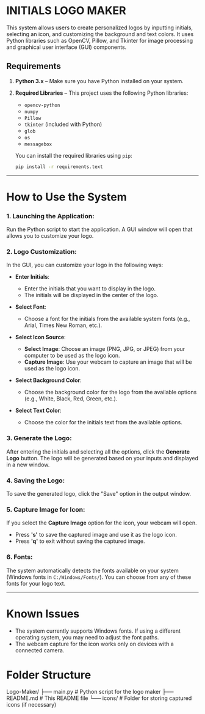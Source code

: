 # INITIALS LOGO MAKER

This system allows users to create personalized logos by inputting initials, selecting an icon, and customizing the background and text colors. It uses Python libraries such as OpenCV, Pillow, and Tkinter for image processing and graphical user interface (GUI) components.

## Requirements

1. **Python 3.x** – Make sure you have Python installed on your system.

2. **Required Libraries** – This project uses the following Python libraries:
   - `opencv-python`
   - `numpy`
   - `Pillow`
   - `tkinter` (included with Python)
   - `glob`
   - `os`
   - `messagebox`
   
   You can install the required libraries using `pip`:
   ```bash
   pip install -r requirements.text

***

# How to Use the System

### 1. Launching the Application:
Run the Python script to start the application. A GUI window will open that allows you to customize your logo.

### 2. Logo Customization:
In the GUI, you can customize your logo in the following ways:

- **Enter Initials**:
  - Enter the initials that you want to display in the logo.
  - The initials will be displayed in the center of the logo.

- **Select Font**:
  - Choose a font for the initials from the available system fonts (e.g., Arial, Times New Roman, etc.).

- **Select Icon Source**:
  - **Select Image**: Choose an image (PNG, JPG, or JPEG) from your computer to be used as the logo icon.
  - **Capture Image**: Use your webcam to capture an image that will be used as the logo icon.

- **Select Background Color**:
  - Choose the background color for the logo from the available options (e.g., White, Black, Red, Green, etc.).

- **Select Text Color**:
  - Choose the color for the initials text from the available options.

### 3. Generate the Logo:
After entering the initials and selecting all the options, click the **Generate Logo** button. The logo will be generated based on your inputs and displayed in a new window.

### 4. Saving the Logo:
To save the generated logo, click the "Save" option in the output window.

### 5. Capture Image for Icon:
If you select the **Capture Image** option for the icon, your webcam will open.
- Press **'s'** to save the captured image and use it as the logo icon.
- Press **'q'** to exit without saving the captured image.

### 6. Fonts:
The system automatically detects the fonts available on your system (Windows fonts in `C:/Windows/Fonts/`). You can choose from any of these fonts for your logo text.

***

# Known Issues

- The system currently supports Windows fonts. If using a different operating system, you may need to adjust the font paths.
- The webcam capture for the icon works only on devices with a connected camera.

# Folder Structure
Logo-Maker/
├── main.py          # Python script for the logo maker
├── README.md        # This README file
└── icons/           # Folder for storing captured icons (if necessary)
